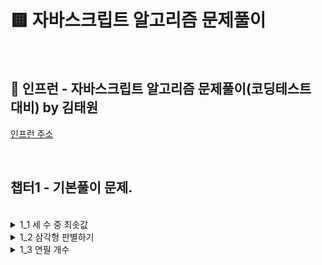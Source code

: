 # 🟨 자바스크립트 알고리즘 문제풀이 

<br>

## 📀 인프런 - 자바스크립트 알고리즘 문제풀이(코딩테스트 대비) by 김태원 

[인프런 주소](https://www.inflearn.com/course/%EC%9E%90%EB%B0%94%EC%8A%A4%ED%81%AC%EB%A6%BD%ED%8A%B8-%EC%95%8C%EA%B3%A0%EB%A6%AC%EC%A6%98-%EB%AC%B8%EC%A0%9C%ED%92%80%EC%9D%B4)

<br>

## 챕터1 - 기본풀이 문제. 

<br>

<details>
<summary>1_1 세 수 중 최솟값</summary>
<div markdown="1">       
<br>
 
 ### ❓ Question
 
 <pre>  100이하의 자연수 A, B, C를 입력받아 세 수 중 가장 작은 값을 출력하는 프로그램을 작성하 세요.(정렬을 사용하면 안됩니다) </pre>
 
 <br>
 
 ### ‼️ Solution 
 
 ```javascript
 function solution(a, b, c) {
    let answer;
    if (a < b) 
        answer = a;
    else 
        answer = b;
    if (c < answer) 
        answer = c;
    return answer;
}

console.log(solution(2, 5, 1));
 ```
 
 <br>
 
 ### ⁉️ Alternative Solution
 
  ```javascript
 function solution(a, b, c) {
    let temp = [a,b,c]
    let answer = Math.max.apply(null, temp)
    let answer2 = Math.max(...temp)

    console.log(answer)
    console.log(answer2)
}

solution(2, 5, 1)
```

 <pre>
 1. 선생님은 일단 if 문으로 간단하게 끝내셨다.
 2. 나는 Math.max를 사용하여서 값을 뽑고싶었고, 하지만 해당 메소드는 배열로 출력하면 
    NaN(Not a Number)가 출력되기 때문에 알아보니 전개연산자<Spread Operator>나 apply 메소드
    를 통해서 배열 파라미터를 전할 수 있었다.
 </pre>

</div>
</details>
 
 <details>
<summary>1_2 삼각형 판별하기</summary>
<div markdown="1">       
<br>
 
 ### ❓ Question
 
 <pre>  1길이가 서로 다른 A, B, C 세 개의 막대 길이가 주어지면 이 세 막대로 삼각형을 만들 수 있으면 
 “YES"를 출력하고, 만들 수 없으면 ”NO"를 출력한다. </pre>
 
 <br>
 
 ### ‼️ Solution
 
 ```javascript
 function solution(a, b, c) {
    let answer = "YES",
        max;
    let tot = a + b + c;
    if (a > b) 
        max = a;
    else 
        max = b;
    if (c > max) 
        max = c;
    if (tot - max <= max) 
        answer = "NO";
    return answer;
}

console.log(solution(13, 33, 17));
 ```
 
 <br>
 
 <pre>
 💬 일단 짚고 넘어가야 할 것은, 제일 긴변은 나머지 두 선의 합보다 작아서는 
    안되는 것입니다. 그렇기 때문에 if문으로 입력값 3개 중 최댓값을 구한 후, 
    sum값에서 max를 빼고, 그 값이 max 값보다 작으면 삼각형이 될 수 없다.
 </pre>

</div>
</details>
 
 <details>
<summary>1_3 연필 개수</summary>
<div markdown="1">       
<br>
 
 ### ❓ Question
 
 <pre>  연필 1 다스는 12자루입니다. 학생 1인당 연필을 1자루씩 나누어 준다고 
 할 때 N명이 학생수 를 입력하면 필요한 연필의 다스 수를 계산하는 프로그램을 작성하세요. </pre>
 
 <br>
 
 ### ‼️ Solution
 
 ```javascript
function solution(n) 
{
    let answer;
    answer = Math.ceil(n / 12);
    return answer;
}

console.log(solution(178));
 ```
 
 <br>
 
 <pre>
 💬 Math.ceil() 메소드만 알면 굉장히 간단한 문제였다. 한 다스에 12개,
    즉 입력을 12로 나누고, 나머지 값을 무조건 반올림해주면 되는 문제다.

    여기서 추가로 Math.float()는 반대로 무조건 내림값을 출력 
               Math.round()는 0.5이상은 반올림해주는 메소드. 
 </pre>

</div>
</details>



